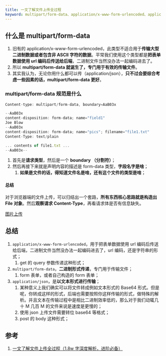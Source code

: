 ```yaml
---
title: 一文了解文件上传全过程
keyword: multipart/form-data、application/x-www-form-urlencoded、application/json
---
```


## 什么是 multipart/form-data

1. 旧有的 application/x-www-form-urlencoded，此类型不适合用于**传输大型二进制数据或者包含非 ASCII 字符的数据**。平常我们使用这个类型都是**把表单数据使用 url 编码后传送给后端**，二进制文件当然没办法一起编码进去了。
2. 所以 **multipart/form-data 就诞生了，专门用于有效的传输文件**。
3. 其实我认为，无论你用什么都可以传（application/json），**只不过会要综合考虑一些因素的话，multipart/form-data 更好**。

### multipart/form-data 规范是什么

```js
Content-type: multipart/form-data, boundary=AaB03x

--AaB03x
content-disposition: form-data; name="field1"
Joe Blow
--AaB03x
content-disposition: form-data; name="pics"; filename="file1.txt"
Content-Type: text/plain

... contents of file1.txt ...
--AaB03x--
```

1. 首先是**请求类型**，然后是一个 **boundary （分割符）**；
2. 然后再接下来就是声明内容的描述是 form-data 类型，**字段名字是啥**；
   1. **如果是文件的话，得知道文件名是啥，还有这个文件的类型是啥**；

#### 总结

对于浏览器端的文件上传，可以归结出一个套路，**所有东西核心思路就是构造出 File 对象**。然后**观察请求 Content-Type**，再看请求体是否有信息缺失。

[图片上传](https://shanyue.tech/post/binary-in-frontend/#%E6%95%B0%E6%8D%AE%E8%BE%93%E5%85%A5)

## 总结

1. `application/x-www-form-urlencoded`，用于把表单数据使用 url 编码后传送给后端，二进制文件当然没办法一起编码进去了，url 编码，还是字符串的形式；
   1. get 的 query 参数传递这种形式；
2. `multipart/form-data`，**二进制形式传递**，专门用于传输文件；
   1. form 表单，或者自己构造的 form 表单；
3. `application/json`，是**以文本形式进行传输**；
   1. 某种意义上我们确实可以将文件转成例如文本形式的 Base64 形式。但是呢，你转成这样的形式，后端也需要按照你这样传输的形式，做特殊的解析。并且文本在传输过程中是相比二进制效率低的，那么对于我们动辄几十 M 几百 M 的文件来说是速度是更慢的；
   2. 使用 json 上传文件需要转位 base64 等格式；
   3. post 的 body 这种形式；

## 参考

1. [一文了解文件上传全过程（1.8w 字深度解析，进阶必备）](https://segmentfault.com/a/1190000037411957)
